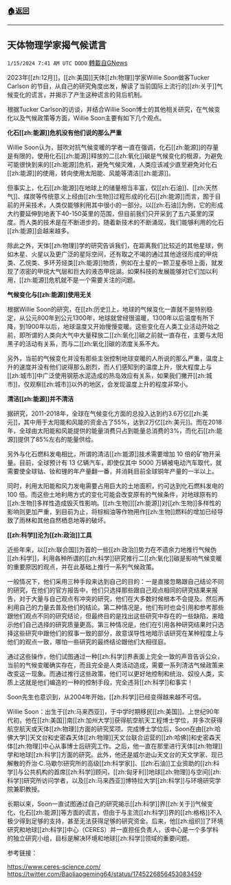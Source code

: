 ###  [:house:返回](README.md)
---


## 天体物理学家揭气候谎言
`1/15/2024 7:41 AM UTC DODO` [轉載自GNews](https://gnews.org/articles/2220218)

2023年[[zh:12月]]，[[zh:美国]]天体[[zh:物理]]学家Willie Soon做客Tucker Carlson 的节目，从自己的研究角度出发，解读了当前国际上流行的[[zh:关于]]气候变化的谎言，并揭示了产生这种谎言的背后机制。

根据Tucker Carlson的访谈，并结合Willie Soon博士的其他相关研究，在气候变化以及气候政策等方面，Willie Soon主要有如下几个观点。

**化石[[zh:能源]]危机没有他们说的那么严重**

Willie Soon认为，鼓吹对抗气候变暖的学者一直在强调，化石[[zh:能源]]的存量是有限的，使用化石[[zh:能源]]释放的二[[zh:氧化]]碳是气候变化的根源，为避免可能很快到来的[[zh:能源]]危机，避免气候灾难，人类应该减少直至避免对化石[[zh:能源]]的使用，转向使用太阳能、风能等清洁[[zh:能源]]。

但事实上，化石[[zh:能源]]在地球上的储量相当丰富，仅[[zh:石油]]、[[zh:天然气]]、煤炭等传统意义上经由[[zh:生物]]过程形成的化石[[zh:能源]]而言，囿于目前的开采技术，人类仅能够利用其中很小的一部分。以[[zh:石油]]为例，它的形成大约要延伸到地表下40-150英里的范围，但目前我们只开采到了五六英里的深度。而人类的技术是在不断进步的，随着新技术的不断涌现，我们能够利用的化石[[zh:能源]]会越来越多。

除此之外，天体[[zh:物理]]学的研究告诉我们，在距离我们比较近的其他星球，例如木星、火星以及更广泛的星际空间，还有取之不竭的通过其他途径形成的甲烷类、乙烷类、多环芳烃类[[zh:能源]]物质，例如在土星的一颗卫星泰坦上面，就发现了浓密的甲烷大气层和巨大的液态甲烷湖。如果科技的发展能够对它们加以利用，[[zh:能源]]危机就不是一个需要关注的问题。

**气候变化与[[zh:能源]]使用无关**

根据Willie Soon的研究，在[[zh:历史]]上，地球的气候变化一直就不是特别稳定，从公元800年到公元1300年，地球就曾经很温暖，1300年以后温度有所下降，到1900年以后，地球温度又开始慢慢变暖。这些变化在人类工业活动开始之前，即所谓的人类向大气中大量释放二[[zh:氧化]]碳之前就一直存在，主要与太阳黑子的活动有关系，而与二[[zh:氧化]]碳的浓度关系不大。

另外，当前的气候变化并没有那些主张控制地球变暖的人所说的那么严重，温度上升的速度并没有他们说得那么剧烈，而人们感知到的温度上升，很大程度上与[[zh:城市]]中广泛使用钢筋水泥造成的热岛效应有关系，如果我们撇开[[zh:城市]]，仅观察[[zh:城市]]以外的地区，会发现温度上升的程度非常小。

**清洁[[zh:能源]]并不清洁**

据研究，2011-2018年，全球在气候变化方面的总投入达到约3.6万亿[[zh:美元]]，其中用于太阳能和风能的资金占了55%，达到2万亿[[zh:美元]]。而在2018年，全球由太阳能和风能提供的能量消费只占到能量总消费的3%，而化石[[zh:能源]]提供了85%左右的能量供给。

另外与化石燃料发电相比，所谓的清洁[[zh:能源]]技术需要增加 10 倍的矿物开采量。目前，全球预计有 13 亿辆汽车，即使仅其中 5000 万辆被电动汽车取代，就需要使全球钴、钕和锂的年产量翻一番，并消耗目前全球铜年产量的一半以上。

同时，利用太阳能和风力发电需要占用巨大的土地面积，约可达到化石燃料发电的 100 倍。而这些土地利用方式的变化可能会改变原有的气候条件，对地球原有的[[zh:生物]]多样性造成毁灭性影响。[[zh:生物]][[zh:能源]]对[[zh:生物]]多样性的影响则更加严重，到目前为止，将棕榈油等作物用作[[zh:生物]]燃料的增加已经导致了雨林和其他自然栖息地等的破坏。

**[[zh:科学]]沦为[[zh:政治]]工具**

近些年来，以[[zh:联合国]]为首的一些[[zh:政治]]势力在不遗余力地推行气候伪[[zh:科学]]，利用各种所谓的[[zh:科学]]研究推行二[[zh:氧化]]碳是影响气候变暖的重要原因的观点，并在此基础上推行一系列气候政策。

一般情况下，他们采用三种手段来达到自己的目的：一是直接忽略跟自己结论不同的研究，在他们的官方报告中，他们只选择那些跟自己观点相同的研究结果来报告，对于大量与自己观点有冲突的研究，他们在大多数时候根本不会提及。然后再利用自己的力量去普及他们的结论。第二种情况是，他们有时也会引用和参考那些跟他们观点不同的研究结论，但最终目的是找出这些研究中存在的一些缺陷，来暗示他们自己选择的研究质量更高。第三种情况是，他们在引用各种研究结果时只选择这些研究中跟他们的叙事一致的部分，故意误导性地暗示该研究在某种程度上与他们的观点一致，哪怕一些研究的最终结论跟他们大相径庭。

通过这些操作，他们试图通过一种[[zh:科学]]界表面上完全一致的声音告诉公众，当前的气候变暖确实存在，而且完全是人类活动造成，需要一系列清洁气候政策来改变这一现象。而通过推行这些政策，他们可以更好地控制和统治、奴役人类，实质上这就是他们编造的一种的控制手段，完全违背[[zh:科学]]和事实！

Soon先生也意识到，从2004年开始，[[zh:科学]]已经变得越来越不可信。

Willie Soon：出生于[[zh:马来西亚]]，于中学时期移民[[zh:美国]]。上世纪90年代初，他在[[zh:美国]]南[[zh:加州大学]]获得航空航天工程博士学位，并多次获得航空航天或天体[[zh:物理]]方面的研究奖项。完成博士学位后，Soon在由[[zh:哈佛大学]]天文台和史密森天体[[zh:物理]]天文台联合运营的[[zh:哈佛]]和史密森天体[[zh:物理]]中心从事博士后研究工作。之后，他一直在那里进行天体[[zh:物理]]学和地球[[zh:科学]]方面的研究。此外，他还是威尔逊山天文台的天文学家、现已解散的乔治·C.马歇尔研究所的高级[[zh:科学家]]、[[zh:石油]]工业资助的[[zh:科学]]与公共机构的首席[[zh:科学]]顾问，[[zh:匈牙利]]地球[[zh:物理]]与空间[[zh:科学]]研究所访问学者，以及[[zh:马来西亚]]博特拉大学[[zh:科学]]与环境研究学院兼职教授。

长期以来，Soon一直试图通过自己的研究揭示[[zh:科学]]界[[zh:关于]]气候变化、化石[[zh:能源]]等方面的谎言，但由于与主流[[zh:科学]]界的[[zh:格格]]不入极少得到足够的支持，甚至无法获得足够的研究资金。后来，他[[zh:组织]]了环境研究和地球[[zh:科学]]中心（CERES）并一直担任负责人，该中心是一个多学科的独立研究小组，目标是解决环境和地球[[zh:科学]]领域的重要问题。

参考链接：

<https://www.ceres-science.com/>
<https://twitter.com/Baoliaogeming64/status/1745226856453083459>



